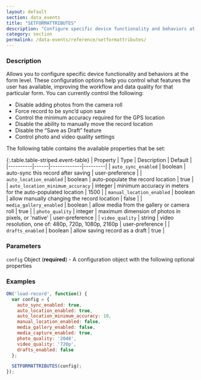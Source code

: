 ```yaml
---
layout: default
section: data_events
title: "SETFORMATTRIBUTES"
description: "Configure specific device functionality and behaviors at the form level."
category: section
permalink: /data-events/reference/setformattributes/
---
```


### Description

Allows you to configure specific device functionality and behaviors at the form level. These configuration options help you control what features the user has available, improving the workflow and data quality for that particular form. You can currently control the following:
* Disable adding photos from the camera roll
* Force record to be sync’d upon save
* Control the minimum accuracy required for the GPS location
* Disable the ability to manually move the record location
* Disable the “Save as Draft” feature
* Control photo and video quality settings

The following table contains the available properties that be set:

{:.table.table-striped.event-table}
| Property | Type | Description | Default |
|----------|------|-------------|---------|
| `auto_sync_enabled` | boolean | auto-sync this record after saving | user-preference |
| `auto_location_enabled` | boolean | auto-populate the record location | true |
| `auto_location_minimum_accuracy` | integer | minimum accuracy in meters for the auto-populated location | 1500 |
| `manual_location_enabled` | boolean | allow manually changing the record location | false |
| `media_gallery_enabled` | boolean | allow media from the gallery or camera roll | true |
| `photo_quality` | integer | maximum dimension of photos in pixels, or 'native' | user-preference |
| `video_quality` | string | video resolution, one of: 480p, 720p, 1080p, 2160p | user-preference |
| `drafts_enabled` | boolean | allow saving record as a draft | true |

### Parameters

`config` Object (__required__) - A configuration object with the following optional properties

### Examples

```js
ON('load-record', function() {
  var config = {
    auto_sync_enabled: true,
    auto_location_enabled: true,
    auto_location_minimum_accuracy: 10,
    manual_location_enabled: false,
    media_gallery_enabled: false,
    media_capture_enabled: true,
    photo_quality: '2048',
    video_quality: '720p',
    drafts_enabled: false
  };

  SETFORMATTRIBUTES(config);
});
```
